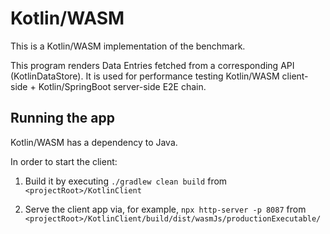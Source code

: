#  Kotlin/WASM

This is a Kotlin/WASM implementation of the benchmark.

This program renders Data Entries fetched from a corresponding API (KotlinDataStore).
It is used for performance testing Kotlin/WASM client-side + Kotlin/SpringBoot server-side E2E chain.


## Running the app

Kotlin/WASM has a dependency to Java.

In order to start the client:
1. Build it by executing `./gradlew clean build` from `<projectRoot>/KotlinClient`

2. Serve the client app via, for example, `npx http-server -p 8087` from `<projectRoot>/KotlinClient/build/dist/wasmJs/productionExecutable/`
